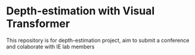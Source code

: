 # Depth-estimation with Visual Transformer
This repository is for depth-estimation project, aim to submit a conference and colaborate with IE lab members
